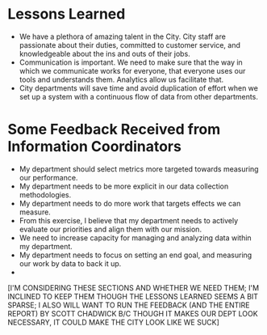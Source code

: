# Lessons Learned
* We have a plethora of amazing talent in the City.  City staff are passionate about their duties, committed to customer service, and knowledgeable about the ins and outs of their jobs.
* Communication is important.  We need to make sure that the way in which we communicate works for everyone, that everyone uses our tools and understands them.  Analytics allow us facilitate that.
* City departments will save time and avoid duplication of effort when we set up a system with a continuous flow of data from other departments.

# Some Feedback Received from Information Coordinators
* My department should select metrics more targeted towards measuring our performance.
* My department needs to be more explicit in our data collection methodologies.
* My department needs to do more work that targets effects we can measure. 
* From this exercise, I believe that my department needs to actively evaluate our priorities and align them with our mission.
* We need to increase capacity for managing and analyzing data within my department.
* My department needs to focus on setting an end goal, and measuring our work by data to back it up.
* 
[I'M CONSIDERING THESE SECTIONS AND WHETHER WE NEED THEM; I'M INCLINED TO KEEP THEM THOUGH THE LESSONS LEARNED SEEMS A BIT SPARSE; I ALSO WILL WANT TO RUN THE FEEDBACK (AND THE ENTIRE REPORT) BY SCOTT CHADWICK B/C THOUGH IT MAKES OUR DEPT LOOK NECESSARY, IT COULD MAKE THE CITY LOOK LIKE WE SUCK]